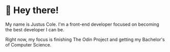 <h1>👋 Hey there!</h1>
My name is Justus Cole. I'm a front-end developer focused on becoming the best developer I can be. 

Right now, my focus is finishing The Odin Project and getting my Bachelor's of Computer Science. 
 

<!---
6AutumnLeaves/6AutumnLeaves is a ✨ special ✨ repository because its `README.md` (this file) appears on your GitHub profile.
You can click the Preview link to take a look at your changes.
--->
